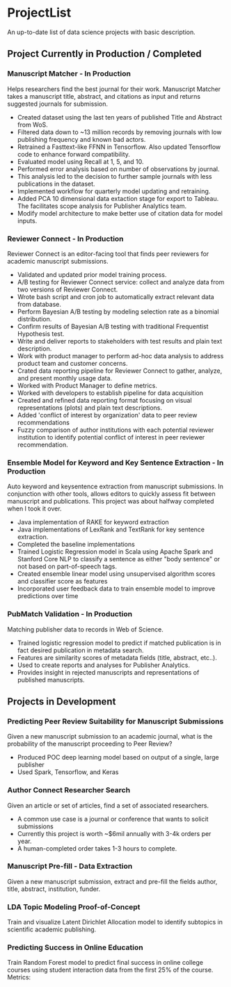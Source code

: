 # ProjectList
An up-to-date list of data science projects with basic description.

## Project Currently in Production / Completed
### Manuscript Matcher - In Production
Helps researchers find the best journal for their work. Manuscript Matcher takes a manuscript title, abstract, and citations as input and returns suggested journals for submission. 
* Created dataset using the last ten years of published Title and Abstract from WoS.
* Filtered data down to ~13 million records by removing journals with low publishing frequency and known bad actors.
* Retrained a Fasttext-like FFNN in Tensorflow. Also updated Tensorflow code to enhance forward compatibility.
* Evaluated model using Recall at 1, 5, and 10.
* Performed error analysis based on number of observations by journal.
* This analysis led to the decision to further sample journals with less publications in the dataset.
* Implemented workflow for quarterly model updating and retraining.
* Added PCA 10 dimensional data extaction stage for export to Tableau. The facilitates scope analysis for Publisher Analytics team.
* Modify model architecture to make better use of citation data for model inputs.

### Reviewer Connect - In Production
Reviewer Connect is an editor-facing tool that finds peer reviewers for academic manuscript submissions.
* Validated and updated prior model training process.
* A/B testing for Reviewer Connect service: collect and analyze data from two versions of Reviewer Connect.
* Wrote bash script and cron job to automatically extract relevant data from database.
* Perform Bayesian A/B testing by modeling selection rate as a binomial distribution.
* Confirm results of Bayesian A/B testing with traditional Frequentist Hypothesis test.
* Write and deliver reports to stakeholders with test results and plain text description.
* Work with product manager to perform ad-hoc data analysis to address product team and customer concerns.
* Crated data reporting pipeline for Reviewer Connect to gather, analyze, and present monthly usage data.
* Worked with Product Manager to define metrics.
* Worked with developers to establish pipeline for data acquisition
* Created and refined data reporting format focusing on visual representations (plots) and plain text descriptions.
* Added 'conflict of interest by organization' data to peer review recommendations
* Fuzzy comparison of author institutions with each potential reviewer institution to identify potential conflict of interest in peer reviewer recommendation.

### Ensemble Model for Keyword and Key Sentence Extraction - In Production
Auto keyword and keysentence extraction from manuscript submissions. In conjunction with other tools, allows editors to quickly assess fit between manuscript and publications. This project was about halfway completed when I took it over.
* Java implementation of RAKE for keyword extraction
* Java implementations of LexRank and TextRank for key sentence extraction. 
* Completed the baseline implementations
* Trained Logistic Regression model in Scala using Apache Spark and Stanford Core NLP to classify a sentence as either "body sentence" or not based on part-of-speech tags.
* Created ensemble linear model using unsupervised algorithm scores and classifier score as features
* Incorporated user feedback data to train ensemble model to improve predictions over time

### PubMatch Validation - In Production
Matching publisher data to records in Web of Science.
* Trained logistic regression model to predict if matched publication is in fact desired publication in metadata search.
* Features are similarity scores of metadata fields (title, abstract, etc..).
* Used to create reports and analyses for Publisher Analytics.
* Provides insight in rejected manuscripts and representations of published manuscripts.

## Projects in Development
### Predicting Peer Review Suitability for Manuscript Submissions
Given a new manuscript submission to an academic journal, what is the probability of the manuscript proceeding to Peer Review?
* Produced POC deep learning model based on output of a single, large publisher
* Used Spark, Tensorflow, and Keras

### Author Connect Researcher Search
Given an article or set of articles, find a set of associated researchers.
* A common use case is a journal or conference that wants to solicit submissions
* Currently this project is worth ~$6mil annually with 3-4k orders per year.
* A human-completed order takes 1-3 hours to complete.

### Manuscript Pre-fill - Data Extraction
Given a new manuscript submission, extract and pre-fill the fields author, title, abstract, institution, funder.

### LDA Topic Modeling Proof-of-Concept
Train and visualize Latent Dirichlet Allocation model to identify subtopics in scientific academic publishing.

### Predicting Success in Online Education
Train Random Forest model to predict final success in online college courses using student interaction data from the first 25% of the course. Metrics:
